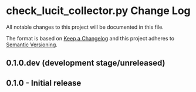 # check_lucit_collector.py Change Log

All notable changes to this project will be documented in this file.

The format is based on [Keep a Changelog](http://keepachangelog.com/) and this project adheres to 
[Semantic Versioning](http://semver.org/).

## 0.1.0.dev (development stage/unreleased)

## 0.1.0 - Initial release
